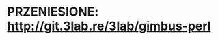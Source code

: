 PRZENIESIONE: http://git.3lab.re/3lab/gimbus-perl
===================================================
